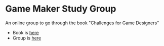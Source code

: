 Game Maker Study Group
======================

An online group to go through the book "Challenges for Game Designers"

* Book is [here](http://www.amazon.com/Challenges-Game-Designers/dp/158450580X)
* Group is [here](https://groups.google.com/forum/#!forum/game-maker-study-group)
